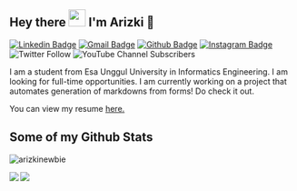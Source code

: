 ## Hey there <img src="https://github.com/TheDudeThatCode/TheDudeThatCode/blob/master/Assets/Hi.gif" width="30px"> I'm Arizki 🐼
[![Linkedin Badge](https://img.shields.io/badge/-arizkinewbie-0072b1?style=flat&logo=Linkedin&logoColor=white&link=https://www.linkedin.com/in/arizkinewbie/)](https://www.linkedin.com/in/arizkinewbie/)
[![Gmail Badge](https://img.shields.io/badge/-Gmail-c14438?style=flat&logo=Gmail&logoColor=white&link=mailto:arizkijitsu@gmail.com)](mailto:arizkijitsu@gmail.com)
[![Github Badge](https://img.shields.io/badge/-GitHub-grey?style=flat&logo=github&logoColor=white&link=https://github.com/arizkinewbie/)](https://www.github.com/arizkinewbie/) 
[![Instagram Badge](https://img.shields.io/badge/-Instagram-white?style=flat&logo=instagram&logoColor=red&link=https://instagram.com/arizkinewbie/)](https://www.instagram.com/arizkinewbie/) 
![Twitter Follow](https://img.shields.io/twitter/follow/arizkinewbie?style=social)
![YouTube Channel Subscribers](https://img.shields.io/youtube/channel/subscribers/UCm0U2WZHXq-y47SlCrM5uhw?style=social) 



<p align='left'>I am a student from Esa Unggul University in Informatics Engineering. I am looking for full-time opportunities. I am currently working on a project that automates generation of markdowns from forms! Do check it out.</p><p align='left'> You can view my resume <a href='https://www.linkedin.com/in/arizkinewbie' target=_blank><u>here</u>.</a></p>

## Some of my Github Stats
<p align=left> <img src=https://komarev.com/ghpvc/?username=arizkinewbie alt=arizkinewbie /> </p>


<img align='left' src = "https://github.com/arizkinewbie/github-stats-transparent/blob/output/generated/overview.svg">
<img align='' src = "https://github.com/arizkinewbie/github-stats-transparent/blob/output/generated/languages.svg">
